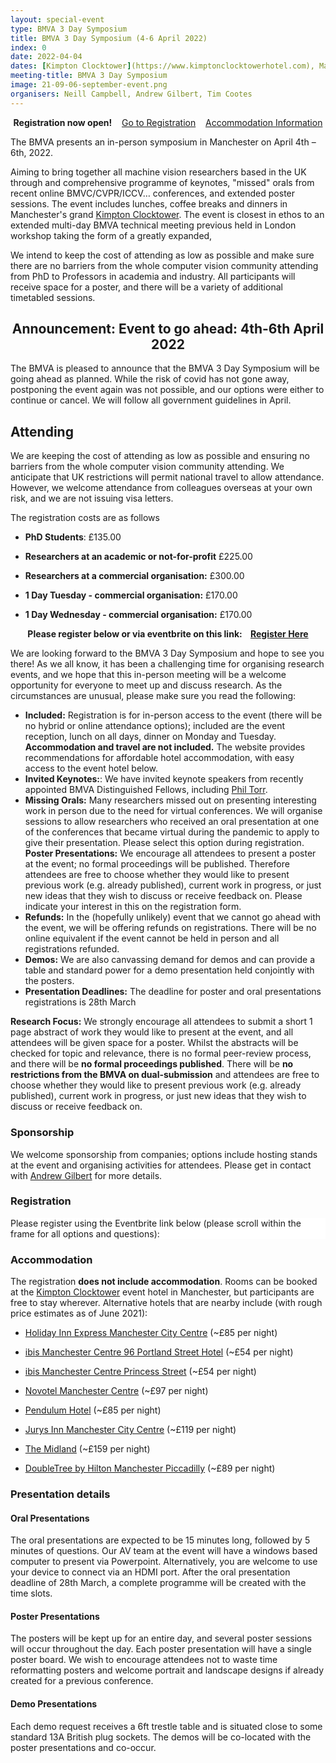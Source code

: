 ```yaml
---
layout: special-event
type: BMVA 3 Day Symposium 
title: BMVA 3 Day Symposium (4-6 April 2022)
index: 0
date: 2022-04-04
dates: [Kimpton Clocktower](https://www.kimptonclocktowerhotel.com), Manchester, 4th - 6th April 2022
meeting-title: BMVA 3 Day Symposium 
image: 21-09-06-september-event.png
organisers: Neill Campbell, Andrew Gilbert, Tim Cootes
---
```


<div class="alert mt-3 alert-success" style="text-align:center;">
    <span><strong>Registration now open!</strong></span>
        &nbsp;&nbsp;<span>
        <a class="btn btn-success mt-1 mb-1" role="button" href="#attending">Go to Registration</a></span>
        &nbsp;&nbsp;<span>
        <a class="btn btn-success mt-1 mb-1" role="button" href="#accommodation">Accommodation Information</a></span>
</div>


<p>
The BMVA presents an in-person symposium in Manchester on April 4th – 6th, 2022. 

Aiming to bring together all machine vision researchers based in the UK through and comprehensive programme of keynotes, "missed" orals from recent online BMVC/CVPR/ICCV… conferences, and extended poster sessions. The event includes lunches, coffee breaks and dinners in Manchester's grand [Kimpton Clocktower](https://www.kimptonclocktowerhotel.com). The event is closest in ethos to an extended multi-day BMVA technical meeting previous held in London workshop taking the form of a greatly expanded,

We intend to keep the cost of attending as low as possible and make sure there are no barriers from the whole computer vision community attending from PhD to Professors in academia and industry. All participants will receive space for a poster, and there will be a variety of additional timetabled sessions.
</p>

<div class="alert mt-3 alert-success">
<h2 style="text-align:center;">Announcement: Event to go ahead: 4th-6th April 2022</h2>
<p>
    The BMVA is pleased to announce that the BMVA 3 Day Symposium will be going ahead as planned. While the risk of covid has not gone away, postponing the event again was not possible, and our options were either to continue or cancel. We will follow all government guidelines in April.
</p>
</div>

## Attending


We are keeping the cost of attending as low as possible and ensuring no barriers from the whole computer vision community attending. We anticipate that UK restrictions will permit national travel to allow attendance. However, we welcome attendance from colleagues overseas at your own risk, and we are not issuing visa letters.

The registration costs are as follows 
- **PhD Students**:  £135.00

- **Researchers at an academic or not-for-profit**   £225.00

- **Researchers at a commercial organisation:**   £300.00

- **1 Day Tuesday - commercial organisation:**   £170.00

- **1 Day Wednesday - commercial organisation:**   £170.00


<div class="alert mt-3 alert-info" style="text-align:center;">
<span><strong>Please register below or via eventbrite on this link: &nbsp;&nbsp;
<a class="btn btn-warning" role="button" href="https://www.eventbrite.co.uk/e/bmva-april-event-tickets-159841505245">Register Here</a></strong></span>
</div>

We are looking forward to the BMVA 3 Day Symposium and hope to see you there! As we all know, it has been a challenging time for organising research events, and we hope that this in-person meeting will be a welcome opportunity for everyone to meet up and discuss research. As the circumstances are unusual, please make sure you read the following:

- **Included:** Registration is for in-person access to the event (there will be no hybrid or online attendance options); included are the event reception, lunch on all days, dinner on Monday and Tuesday. **Accommodation and travel are not included.** The website provides recommendations for affordable hotel accommodation, with easy access to the event hotel below.
- **Invited Keynotes:**: We have invited keynote speakers from recently appointed BMVA Distinguished Fellows, including [Phil Torr](https://www.robots.ox.ac.uk/~tvg/).
- **Missing Orals:** Many researchers missed out on presenting interesting work in person due to the need for virtual conferences. We will organise sessions to allow researchers who received an oral presentation at one of the conferences that became virtual during the pandemic to apply to give their presentation. Please select this option during registration.
**Poster Presentations:** We encourage all attendees to present a poster at the event; no formal proceedings will be published. Therefore attendees are free to choose whether they would like to present previous work (e.g. already published), current work in progress, or just new ideas that they wish to discuss or receive feedback on. Please indicate your interest in this on the registration form.
- **Refunds:** In the (hopefully unlikely) event that we cannot go ahead with the event, we will be offering refunds on registrations. There will be no online equivalent if the event cannot be held in person and all registrations refunded. 
- **Demos:**  We are also canvassing demand for demos and can provide a table and standard power for a demo presentation held conjointly with the posters.
- **Presentation Deadlines:** The deadline for poster and oral presentations registrations is 28th March



<div class="alert mt-3 alert-warning" style="">
    <span><strong>Research Focus:</strong> We strongly encourage all attendees to submit a short 1 page abstract of work they would like to present at the event, and all attendees will be given space for a poster. Whilst the abstracts will be checked for topic and relevance, there is no formal peer-review process, and there will be <strong>no formal proceedings published</strong>. There will be <strong>no restrictions from the BMVA on dual-submission</strong> and attendees are free to choose whether they would like to present previous work (e.g. already published), current work in progress, or just new ideas that they wish to discuss or receive feedback on.</span>
</div>

### Sponsorship

We welcome sponsorship from companies; options include hosting stands at the event and organising activities for attendees.
Please get in contact with [Andrew Gilbert](mailto:a.gilbert@surrey.ac.uk) for more details.

### Registration

<div class="row pt-3 pl-3 pr-3">
    <div class="container-fluid pb-3">
        <div class="card p-1" style="background: #FFFFFF"> <!--F8F7FA-->
            <div class="card-body mx-auto">
              Please register using the Eventbrite link below (please scroll within the frame for all options and questions):
            </div>
            <div id="eventbrite-widget-container-159841505245"></div>
        </div>
    </div>
</div>


<script src="https://www.eventbrite.co.uk/static/widgets/eb_widgets.js"></script>

<script type="text/javascript">
    var exampleCallback = function() {
        console.log('Order complete!');
    };

    function getWidth() {
      if (self.innerWidth) {
        return self.innerWidth;
      }

      if (document.documentElement && document.documentElement.clientWidth) {
        return document.documentElement.clientWidth;
      }

      if (document.body) {
        return document.body.clientWidth;
      }
    }

    var height_to_use = 550;

    if (getWidth() < 1000) {
        height_to_use = 700;
    }

    if (getWidth() < 800) {
        height_to_use = 750;
    }

    if (getWidth() < 550) {
        height_to_use = 750;
    }

    window.EBWidgets.createWidget({
        // Required
        widgetType: 'checkout',
        eventId: '159841505245',

        //modal: true,
        //modalTriggerElementId: "eventbrite-widget-trigger",

        iframeContainerId: 'eventbrite-widget-container-159841505245',
        // Optional
        iframeContainerHeight: height_to_use,  // Widget height in pixels. Defaults to a minimum of 425px if not provided
        iFrameAutoAdapt: 100,
        onOrderComplete: exampleCallback  // Method called when an order has successfully completed
    });
</script>

### Accommodation

The registration **does not include accommodation**. Rooms can be booked at the [Kimpton Clocktower](https://www.kimptonclocktowerhotel.com) event hotel in Manchester, but participants are free to stay wherever. Alternative hotels that are nearby include (with rough price estimates as of June 2021):

- [Holiday Inn Express Manchester City Centre](https://www.ihg.com/holidayinnexpress/hotels/gb/en/manchester/mancc/hoteldetail) (~£85 per night)

- [ibis Manchester Centre 96 Portland Street Hotel](https://all.accor.com/united-kingdom/index.en.shtml) (~£54 per night)
- [ibis Manchester Centre Princess Street](https://all.accor.com/united-kingdom/index.en.shtml) (~£54 per night)


- [Novotel Manchester Centre](http://novotelcentre.atmanchesterhotels.com/en/) (~£97 per night)


- [Pendulum Hotel](https://www.pendulumhotel.co.uk/) (~£85 per night)


- [Jurys Inn Manchester City Centre](https://www.jurysinns.com/hotels/manchester) (~£119 per night)

- [The Midland](https://www.themidlandhotel.co.uk/) (~£159 per night)

- [DoubleTree by Hilton Manchester Piccadilly](https://www.hilton.com/en/hotels/manpddi-doubletree-manchester-piccadilly/) (~£89 per night)



### Presentation details

#### Oral Presentations
The oral presentations are expected to be 15 minutes long, followed by 5 minutes of questions. Our AV team at the event will have a windows based computer to present via Powerpoint. Alternatively, you are welcome to use your device to connect via an HDMI port. After the oral presentation deadline of 28th March, a complete programme will be created with the time slots.

#### Poster Presentations 
The posters will be kept up for an entire day, and several poster sessions will occur throughout the day. Each poster presentation will have a single poster board. We wish to encourage attendees not to waste time reformatting posters and welcome portrait and landscape designs if already created for a previous conference.

#### Demo Presentations
Each demo request receives a 6ft trestle table and is situated close to some standard 13A British plug sockets. The demos will be co-located with the poster presentations and co-occur.
